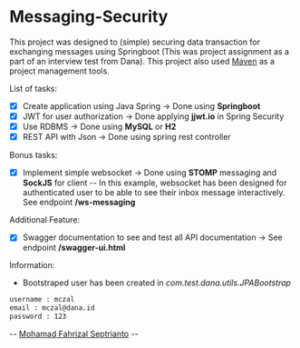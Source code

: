 # Messaging-Security

This project was designed to (simple) securing data transaction for exchanging messages using Springboot (This was project assignment as a part of an interview test from Dana).
This project also used [Maven](https://maven.apache.org) as a project management tools.

List of tasks:
- [x] Create application using Java Spring -> Done using **Springboot**
- [x] JWT for user authorization -> Done applying **jjwt.io** in Spring Security
- [x] Use RDBMS -> Done using **MySQL** or **H2**
- [x] REST API with Json -> Done using spring rest controller

Bonus tasks:
- [x] Implement simple websocket -> Done using **STOMP** messaging and **SockJS** for client
-- In this example, websocket has been designed for authenticated user to be able to see their inbox message interactively. See endpoint **/ws-messaging**

Additional Feature:
- [x] Swagger documentation to see and test all API documentation -> See endpoint **/swagger-ui.html**

Information:
* Bootstraped user has been created in *com.test.dana.utils.JPABootstrap* 
```sh
username : mczal
email : mczal@dana.id
password : 123
```

-- [Mohamad Fahrizal Septrianto](https://www.linkedin.com/in/mczal/) --
